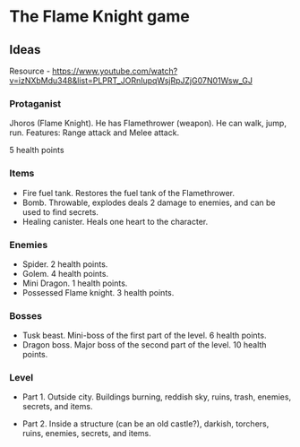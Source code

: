 # The Flame Knight game

## Ideas

Resource - https://www.youtube.com/watch?v=izNXbMdu348&list=PLPRT_JORnIupqWsjRpJZjG07N01Wsw_GJ

### Protaganist 
Jhoros (Flame Knight). He has Flamethrower (weapon). He can walk, jump, run.
Features: Range attack and Melee attack.

5 health points

### Items
- Fire fuel tank. Restores the fuel tank of the Flamethrower.
- Bomb. Throwable, explodes deals 2 damage to enemies, and can be used to find secrets.
- Healing canister. Heals one heart to the character.

### Enemies
- Spider. 2 health points.
- Golem. 4 health points.
- Mini Dragon. 1 health points.
- Possessed Flame knight. 3 health points.

### Bosses
- Tusk beast. Mini-boss of the first part of the level. 6 health points.
- Dragon boss. Major boss of the second part of the level. 10 health points.

### Level
- Part 1. Outside city. Buildings burning, reddish sky, ruins, trash, enemies, secrets, and items.

- Part 2. Inside a structure (can be an old castle?), darkish, torchers, ruins, enemies, secrets, and items.
